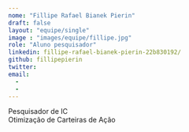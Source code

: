```yaml
---
nome: "Fillipe Rafael Bianek Pierin"
draft: false
layout: "equipe/single"
image : "images/equipe/fillipe.jpg"
role: "Aluno pesquisador"
linkedin: fillipe-rafael-bianek-pierin-22b830192/
github: fillipepierin
twitter: 
email:
  - 
  - 
---
```

Pesquisador de IC <br> Otimização de Carteiras de Ação

